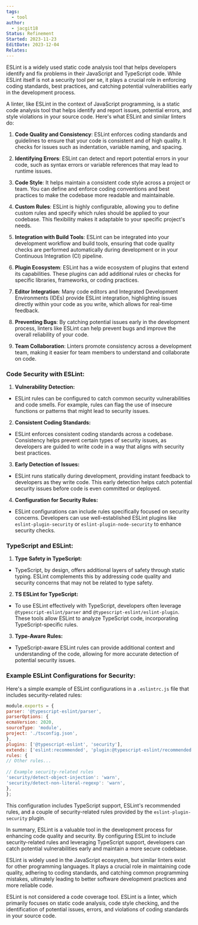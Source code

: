 ```yaml
---
tags:
  - tool
author:
  - jacgit18
Status: Refinement
Started: 2023-11-23
EditDate: 2023-12-04
Relates:
---
```

ESLint is a widely used static code analysis tool that helps developers identify and fix problems in their JavaScript and TypeScript code. While ESLint itself is not a security tool per se, it plays a crucial role in enforcing coding standards, best practices, and catching potential vulnerabilities early in the development process.  


A linter, like ESLint in the context of JavaScript programming, is a static code analysis tool that helps identify and report issues, potential errors, and style violations in your source code. Here's what ESLint and similar linters do:

  
1. **Code Quality and Consistency**: ESLint enforces coding standards and guidelines to ensure that your code is consistent and of high quality. It checks for issues such as indentation, variable naming, and spacing.  
  
2. **Identifying Errors**: ESLint can detect and report potential errors in your code, such as syntax errors or variable references that may lead to runtime issues.  
  
3. **Code Style**: It helps maintain a consistent code style across a project or team. You can define and enforce coding conventions and best practices to make the codebase more readable and maintainable.  
  
4. **Custom Rules**: ESLint is highly configurable, allowing you to define custom rules and specify which rules should be applied to your codebase. This flexibility makes it adaptable to your specific project's needs.  
  
5. **Integration with Build Tools**: ESLint can be integrated into your development workflow and build tools, ensuring that code quality checks are performed automatically during development or in your Continuous Integration (CI) pipeline.  
  
6. **Plugin Ecosystem**: ESLint has a wide ecosystem of plugins that extend its capabilities. These plugins can add additional rules or checks for specific libraries, frameworks, or coding practices.  
  
7. **Editor Integration**: Many code editors and Integrated Development Environments (IDEs) provide ESLint integration, highlighting issues directly within your code as you write, which allows for real-time feedback.  
  
8. **Preventing Bugs**: By catching potential issues early in the development process, linters like ESLint can help prevent bugs and improve the overall reliability of your code.  
  
9. **Team Collaboration**: Linters promote consistency across a development team, making it easier for team members to understand and collaborate on code.  
  

  
### Code Security with ESLint:  
  
1. **Vulnerability Detection:**  
- ESLint rules can be configured to catch common security vulnerabilities and code smells. For example, rules can flag the use of insecure functions or patterns that might lead to security issues.  
  
2. **Consistent Coding Standards:**  
- ESLint enforces consistent coding standards across a codebase. Consistency helps prevent certain types of security issues, as developers are guided to write code in a way that aligns with security best practices.  
  
3. **Early Detection of Issues:**  
- ESLint runs statically during development, providing instant feedback to developers as they write code. This early detection helps catch potential security issues before code is even committed or deployed.  
  
4. **Configuration for Security Rules:**  
- ESLint configurations can include rules specifically focused on security concerns. Developers can use well-established ESLint plugins like `eslint-plugin-security` or `eslint-plugin-node-security` to enhance security checks.  
  
### TypeScript and ESLint:  
  
1. **Type Safety in TypeScript:**  
- TypeScript, by design, offers additional layers of safety through static typing. ESLint complements this by addressing code quality and security concerns that may not be related to type safety.  
  
2. **TS ESLint for TypeScript:**  
- To use ESLint effectively with TypeScript, developers often leverage `@typescript-eslint/parser` and `@typescript-eslint/eslint-plugin`. These tools allow ESLint to analyze TypeScript code, incorporating TypeScript-specific rules.  
  
3. **Type-Aware Rules:**  
- TypeScript-aware ESLint rules can provide additional context and understanding of the code, allowing for more accurate detection of potential security issues.  
  
### Example ESLint Configurations for Security:  
  
Here's a simple example of ESLint configurations in a `.eslintrc.js` file that includes security-related rules:  
  
```javascript  
module.exports = {  
parser: '@typescript-eslint/parser',  
parserOptions: {  
ecmaVersion: 2020,  
sourceType: 'module',  
project: './tsconfig.json',  
},  
plugins: ['@typescript-eslint', 'security'],  
extends: ['eslint:recommended', 'plugin:@typescript-eslint/recommended'],  
rules: {  
// Other rules...  
  
// Example security-related rules  
'security/detect-object-injection': 'warn',  
'security/detect-non-literal-regexp': 'warn',  
},  
};  
```  
  
This configuration includes TypeScript support, ESLint's recommended rules, and a couple of security-related rules provided by the `eslint-plugin-security` plugin.  
  
In summary, ESLint is a valuable tool in the development process for enhancing code quality and security. By configuring ESLint to include security-related rules and leveraging TypeScript support, developers can catch potential vulnerabilities early and maintain a more secure codebase.


ESLint is widely used in the JavaScript ecosystem, but similar linters exist for other programming languages. It plays a crucial role in maintaining code quality, adhering to coding standards, and catching common programming mistakes, ultimately leading to better software development practices and more reliable code.

ESLint is not considered a code coverage tool. ESLint is a linter, which primarily focuses on static code analysis, code style checking, and the identification of potential issues, errors, and violations of coding standards in your source code.



